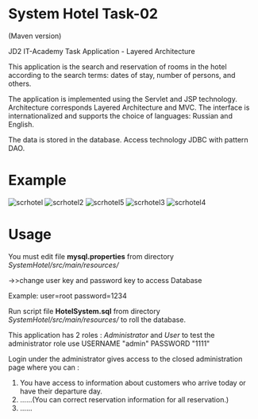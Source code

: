 # System Hotel Task-02
(Maven version)

JD2 IT-Academy Task Application - Layered Architecture

This application is the search and reservation of rooms in the hotel according
 to the search terms: dates of stay, number of persons, and others.
 
 The application is implemented using the Servlet and JSP technology. 
 Architecture corresponds Layered Architecture and MVC.
 The interface is internationalized and supports the choice of languages: Russian and English.
 
 The data is stored in the database. Access technology JDBC with pattern DAO.
 

 # Example
 ![scrhotel](https://user-images.githubusercontent.com/42671888/45018239-4490e500-b032-11e8-9821-604c6951c314.JPG)
 ![scrhotel2](https://user-images.githubusercontent.com/42671888/45018267-570b1e80-b032-11e8-8c35-4d254605ebb4.JPG)
  ![scrhotel5](https://user-images.githubusercontent.com/42671888/45018345-8a4dad80-b032-11e8-97c2-178c5bee979f.JPG)
 ![scrhotel3](https://user-images.githubusercontent.com/42671888/45018289-65f1d100-b032-11e8-82cc-95e9227a2485.JPG)
 ![scrhotel4](https://user-images.githubusercontent.com/42671888/45018312-7a35ce00-b032-11e8-9b0d-a8b62b5bd629.JPG)

 
  # Usage
  
 You must edit file **mysql.properties** from directory _SystemHotel/src/main/resources/_
          
   ->>change user key and password key to access Database
  
 Example:
 user=root
 password=1234
 
 Run script file **HotelSystem.sql** from directory _SystemHotel/src/main/resources/_
to roll the database.

  This application has 2 roles :  _Administrator_ and _User_
  to test the administrator role use USERNAME "admin" PASSWORD "1111"
  
  Login under the administrator gives access to the closed administration page 
  where you can :
  1. You have access to information about customers who arrive today or have their departure day. 
  2. ......(You can correct reservation information for all reservation.) 
  3. ......
 
